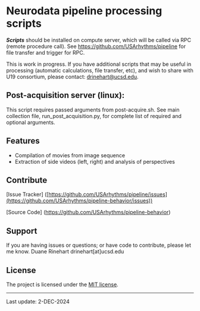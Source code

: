 # **Neurodata pipeline processing scripts**

***Scripts*** should be installed on compute server, which will be called via RPC (remote procedure call).  See https://github.com/USArhythms/pipeline for file transfer and trigger for RPC.

This is work in progress. If you have additional scripts that may be useful in processing (automatic calculations, file transfer, etc), and wish to share with U19 consortium, please contact: drinehart@ucsd.edu.
  

## Post-acquisition server (linux):

This script requires passed arguments from post-acquire.sh.  See main collection file, run_post_acquisition.py, for complete list of required and optional arguments.

## Features

- Compilation of movies from image sequence
- Extraction of side videos (left, right) and analysis of perspectives

## Contribute

[Issue Tracker] ([https://github.com/USArhythms/pipeline/issues](https://github.com/USArhythms/pipeline-behavior/issues))

[Source Code] (https://github.com/USArhythms/pipeline-behavior)

## Support

If you are having issues or questions; or have code to contribute, please let me know.
Duane Rinehart
drinehart[at]ucsd.edu

## License

The project is licensed under the [MIT license](https://mit-license.org/).

---
Last update: 2-DEC-2024
